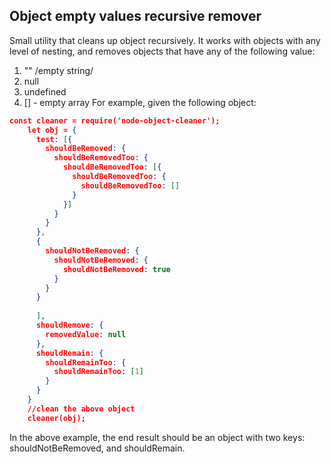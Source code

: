 
## Object empty values recursive remover

Small utility that cleans up object recursively. It works with objects with any level of nesting, and removes objects that have any of the following value:

 1.  "" /empty string/
 2. null
 3. undefined
 4. [] - empty array 
For example, given the following object:
```json
const cleaner = require('node-object-cleaner');
    let obj = {
      test: [{
        shouldBeRemoved: {
          shouldBeRemovedToo: {
            shouldBeRemovedToo: [{
              shouldBeRemovedToo: {
                shouldBeRemovedToo: []
              }
            }]
          }
        }
      },
      {
        shouldNotBeRemoved: {
          shouldNotBeRemoved: {
            shouldNotBeRemoved: true
          }
        }
      }
    
      ],
      shouldRemove: {
        removedValue: null
      },
      shouldRemain: {
        shouldRemainToo: {
          shouldRemainToo: [1]
        }
      }
    }
    //clean the above object
    cleaner(obj);
```
In the above example, the end result should be an object with two keys: shouldNotBeRemoved, and shouldRemain.